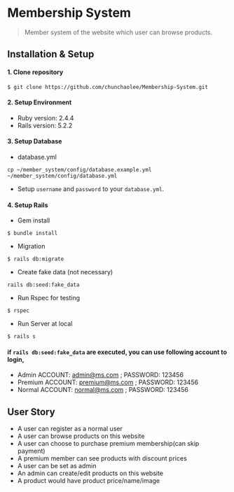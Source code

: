 # Membership System
> Member system of the website which user can browse products.

## Installation & Setup
#### 1. Clone repository
```
$ git clone https://github.com/chunchaolee/Membership-System.git
```

#### 2. Setup Environment
  - Ruby version: 2.4.4
  - Rails version: 5.2.2

#### 3. Setup Database
  - database.yml
  ```
  cp ~/member_system/config/database.example.yml ~/member_system/config/database.yml
  ```
  - Setup `username` and `password` to your `database.yml`.

#### 4. Setup Rails
  - Gem install
  ```
  $ bundle install
  ```

  - Migration
  ```
  $ rails db:migrate
  ```

  - Create fake data (not necessary)
  ```
  rails db:seed:fake_data
  ```

  - Run Rspec for testing
  ```
  $ rspec
  ```

  - Run Server at local
  ```
  $ rails s
  ```


#### if `rails db:seed:fake_data` are executed, you can use following account to login,
  - Admin ACCOUNT: admin@ms.com ; PASSWORD: 123456
  - Premium ACCOUNT: premium@ms.com ; PASSWORD: 123456
  - Normal ACCOUNT: normal@ms.com ; PASSWORD: 123456


## User Story

  - A user can register as a normal user
  - A user can browse products on this website
  - A user can choose to purchase premium membership(can skip payment)
  - A premium member can see products with discount prices
  - A user can be set as admin
  - An admin can create/edit products on this website
  - A product would have product price/name/image
  
